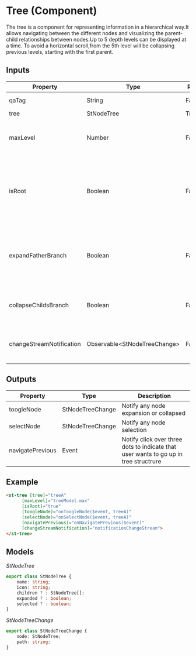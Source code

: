 # Tree (Component)

   The tree is a component for representing information in a hierarchical way.It allows navigating between the different nodes and visualizing the parent-child relationships between nodes.Up to 5 depth levels can be displayed at a time. To avoid a horizontal scroll,from the 5th level will be collapsing previous levels, starting with the first parent.

## Inputs

| Property                 | Type                               | Req   | Description                                                                                                                                   | Default |
| ------------------------ | ---------------------------------- | ----- | --------------------------------------------------------------------------------------------------------------------------------------------- | ------- |
| qaTag                    | String                             | False | Id value for qa test                                                                                                                          | ''      |
| tree                     | StNodeTree                         | True  | Tree root node                                                                                                                                |         |
| maxLevel                 | Number                             | False | Max level to show. From this level the tree does not expand more                                                                              |         |
| isRoot                   | Boolean                            | False | TRUE: the first node is root and not show dots, FALSE: the first node is not root andwe put three dots to indicate that are more levels upper | true    |
| expandFatherBranch       | Boolean                            | False | TRUE: Expand the path from the root to the expanded node if any node is not expanded.FALSE: Only expand the selected node                     | true    |
| collapseChildsBranch     | Boolean                            | False | TRUE: Collapse all child nodes. FALSE: Only collapse the selected node                                                                        | true    |
| changeStreamNotification | Observable&lt;StNodeTreeChange&gt; | False | Stream for notificating changes in some node and not change all tree                                                                          |         |

## Outputs

| Property         | Type             | Description                                                                          |
| ---------------- | ---------------- | ------------------------------------------------------------------------------------ |
| toogleNode       | StNodeTreeChange | Notify any node expansion or collapsed                                               |
| selectNode       | StNodeTreeChange | Notify any node selection                                                            |
| navigatePrevious | Event            | Notify click over three dots to indicate that user wants to go up in tree structrure |

## Example
```html
<st-tree [tree]="treeA"
      [maxLevel]="treeModel.max"
      [isRoot]="true"
      (toogleNode)="onToogleNode($event, treeA)"
      (selectNode)="onSelectNode($event, treeA)"
      (navigatePrevious)="onNavigatePrevious($event)"
      [changeStreamNotification]="notificationChangeStream">
</st-tree>
````

## Models
*StNodeTree*
```typescript
export class StNodeTree {
    name: string;
    icon: string;
    children ? : StNodeTree[];
    expanded ? : boolean;
    selected ? : boolean;
}
````

*StNodeTreeChange*
```typescript
export class StNodeTreeChange {
    node: StNodeTree;
    path: string;
}
````

